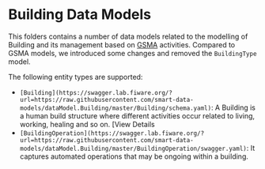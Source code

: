 # Building Data Models


This folders contains a number of data models related to the modelling of
Building and its management based on
[GSMA](https://www.gsma.com/iot/iot-big-data/) activities. Compared to GSMA
models, we introduced some changes and removed the `BuildingType` model.

The following entity types are supported:

-   `[Building](https://swagger.lab.fiware.org/?url=https://raw.githubusercontent.com/smart-data-models/dataModel.Building/master/Building/schema.yaml)`: A Building is a human build structure where different activities
    occur related to living, working, healing and so on.
    [View Details
-   `[BuildingOperation](https://swagger.lab.fiware.org/?url=https://raw.githubusercontent.com/smart-data-models/dataModel.Building/master/BuildingOperation/swagger.yaml)`: It captures automated operations that may be ongoing
    within a building.